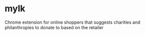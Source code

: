 # mylk
Chrome extension for online shoppers that suggests charities and philanthropies to donate to based on the retailer